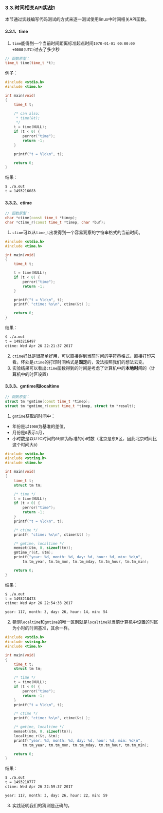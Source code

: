 ### 3.3.时间相关API实战1
本节通过实践编写代码测试的方式来逐一测试使用linux中时间相关API函数。

#### 3.3.1、time
1. `time`能得到一个当前时间距离标准起点时间`1970-01-01 00:00:00 +0000(UTC)`过去了多少秒

```c++
// 函数原型：
time_t time(time_t *t);
```
例子：
```c++
#include <stdio.h>
#include <time.h>

int main(void)
{
    time_t t;

    /* can also:
     * time(&t);
     */
    t = time(NULL);
    if (t < 0) {
        perror("time");
        return -1;
    }

    printf("t = %ld\n", t);

    return 0;
}
```

结果：
```bash
$ ./a.out
t = 1493216083
```


#### 3.3.2、ctime

```c++
// 函数原型：
char *ctime(const time_t *timep);
char *ctime_r(const time_t *timep, char *buf);
```

1. `ctime`可以从`time_t`出发得到一个容易观察的字符串格式的当前时间。
```c++
#include <stdio.h>
#include <time.h>

int main(void)
{
    time_t t;

    t = time(NULL);
    if (t < 0) {
        perror("time");
        return -1;
    }

    printf("t = %ld\n", t);
    printf( "ctime: %s\n", ctime(&t) );

    return 0;
}
```
结果：
```bash
$ ./a.out
t = 1493216497
ctime: Wed Apr 26 22:21:37 2017
```

2. `ctime`好处是很简单好用，可以直接得到当前时间的字符串格式，直接打印来看。坏处是`ctime`的打印时间格式是**固定**的，没法按照我们的想法去变。
3. 实验结果可以看出`ctime`函数得到的时间是考虑了计算机中的**本地时间**的（计算机中的时区设置）

#### 3.3.3、gmtime和localtime

```c++
// 函数原型：
struct tm *gmtime(const time_t *timep);
struct tm *gmtime_r(const time_t *timep, struct tm *result);
```
1. `gmtime`获取的时间中：
- 年份是以`1900`为基准的差值，
- 月份是`0`表示`1`月，
- 小时数是以UTC时间的`0时区`为标准的小时数（北京是东8区，因此北京时间比这个时间大`8`）
```c++
#include <stdio.h>
#include <string.h>
#include <time.h>

int main(void)
{
    time_t t;
    struct tm tm;

    /* time */
    t = time(NULL);
    if (t < 0) {
        perror("time");
        return -1;
    }
    printf("t = %ld\n", t);

    /* ctime */
    printf( "ctime: %s\n", ctime(&t) );

    /* gmtime, localtime */
    memset(&tm, 0, sizeof(tm));
    gmtime_r(&t, &tm);
    printf("year: %d, month: %d, day: %d, hour: %d, min: %d\n",
        tm.tm_year, tm.tm_mon, tm.tm_mday, tm.tm_hour, tm.tm_min);

    return 0;
}
```
结果：
```bash
$ ./a.out
t = 1493218473
ctime: Wed Apr 26 22:54:33 2017

year: 117, month: 3, day: 26, hour: 14, min: 54
```

2. 猜测`localtime`和`gmtime`的唯一区别就是`localtime`以当前计算机中设置的时区为小时的时间基准，其余一样。
```c++
#include <stdio.h>
#include <string.h>
#include <time.h>

int main(void)
{
    time_t t;
    struct tm tm;

    /* time */
    t = time(NULL);
    if (t < 0) {
        perror("time");
        return -1;
    }
    printf("t = %ld\n", t);

    /* ctime */
    printf( "ctime: %s\n", ctime(&t) );

    /* gmtime, localtime */
    memset(&tm, 0, sizeof(tm));
    localtime_r(&t, &tm);
    printf("year: %d, month: %d, day: %d, hour: %d, min: %d\n",
        tm.tm_year, tm.tm_mon, tm.tm_mday, tm.tm_hour, tm.tm_min);

    return 0;
}
```

结果：
```bash
$ ./a.out
t = 1493218777
ctime: Wed Apr 26 22:59:37 2017

year: 117, month: 3, day: 26, hour: 22, min: 59
```
3. 实践证明我们的猜测是正确的。
